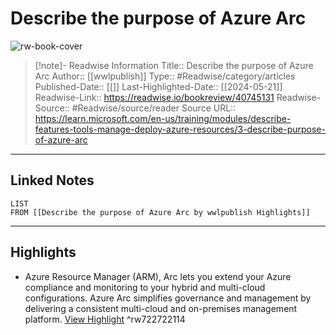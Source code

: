# Describe the purpose of Azure Arc

![rw-book-cover](https://readwise-assets.s3.amazonaws.com/media/uploaded_book_covers/profile_174804/open-graph-image_mSwOmIg.png)
<br>
>[!note]- Readwise Information
>Title:: Describe the purpose of Azure Arc
>Author:: [[wwlpublish]]
>Type:: #Readwise/category/articles
>Published-Date:: [[]]
>Last-Highlighted-Date:: [[2024-05-21]]
>Readwise-Link:: https://readwise.io/bookreview/40745131
>Readwise-Source:: #Readwise/source/reader
>Source URL:: https://learn.microsoft.com/en-us/training/modules/describe-features-tools-manage-deploy-azure-resources/3-describe-purpose-of-azure-arc
--- 

## Linked Notes
```dataview
LIST
FROM [[Describe the purpose of Azure Arc by wwlpublish Highlights]]
```

---

## Highlights
- Azure Resource Manager (ARM), Arc lets you extend your Azure compliance and monitoring to your hybrid and multi-cloud configurations. Azure Arc simplifies governance and management by delivering a consistent multi-cloud and on-premises management platform. [View Highlight](https://readwise.io/open/722722114) ^rw722722114
